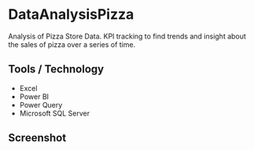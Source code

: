 # DataAnalysisPizza

Analysis of Pizza Store Data. KPI tracking to find trends and insight about the sales of pizza over a series of time.

## Tools / Technology

- Excel
- Power BI
- Power Query
- Microsoft SQL Server

## Screenshot
